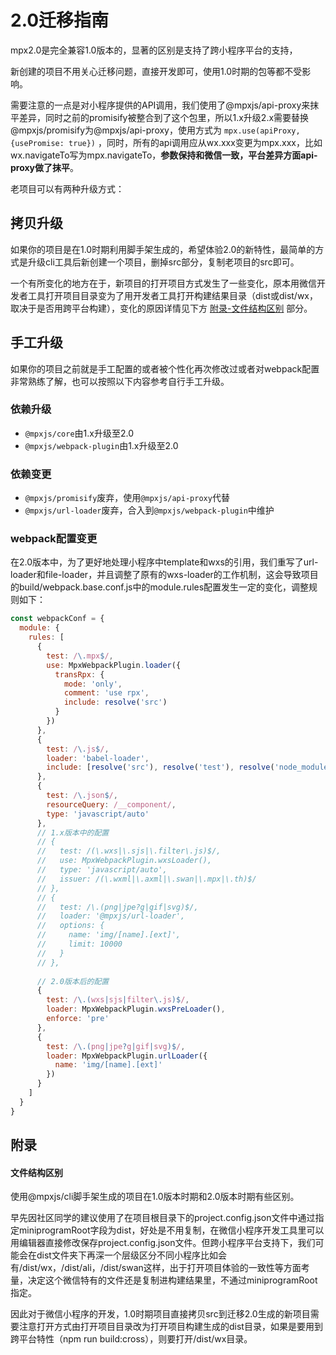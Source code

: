 # 2.0迁移指南

mpx2.0是完全兼容1.0版本的，显著的区别是支持了跨小程序平台的支持，

新创建的项目不用关心迁移问题，直接开发即可，使用1.0时期的包等都不受影响。

需要注意的一点是对小程序提供的API调用，我们使用了@mpxjs/api-proxy来抹平差异，同时之前的promisify被整合到了这个包里，所以1.x升级2.x需要替换@mpxjs/promisify为@mpxjs/api-proxy，使用方式为 `mpx.use(apiProxy, {usePromise: true})` ，同时，所有的api调用应从wx.xxx变更为mpx.xxx，比如wx.navigateTo写为mpx.navigateTo，**参数保持和微信一致，平台差异方面api-proxy做了抹平**。

老项目可以有两种升级方式：

## 拷贝升级

如果你的项目是在1.0时期利用脚手架生成的，希望体验2.0的新特性，最简单的方式是升级cli工具后新创建一个项目，删掉src部分，复制老项目的src即可。

一个有所变化的地方在于，新项目的打开项目方式发生了一些变化，原本用微信开发者工具打开项目目录变为了用开发者工具打开构建结果目录（dist或dist/wx，取决于是否用跨平台构建），变化的原因详情见下方 [附录-文件结构区别](#文件结构区别) 部分。

## 手工升级

如果你的项目之前就是手工配置的或者被个性化再次修改过或者对webpack配置非常熟练了解，也可以按照以下内容参考自行手工升级。

### 依赖升级

* `@mpxjs/core`由1.x升级至2.0
* `@mpxjs/webpack-plugin`由1.x升级至2.0

### 依赖变更

* `@mpxjs/promisify`废弃，使用`@mpxjs/api-proxy`代替
* `@mpxjs/url-loader`废弃，合入到`@mpxjs/webpack-plugin`中维护

### webpack配置变更

在2.0版本中，为了更好地处理小程序中template和wxs的引用，我们重写了url-loader和file-loader，并且调整了原有的wxs-loader的工作机制，这会导致项目的build/webpack.base.conf.js中的module.rules配置发生一定的变化，调整规则如下：

```js
const webpackConf = {
  module: {
    rules: [
      {
        test: /\.mpx$/,
        use: MpxWebpackPlugin.loader({
          transRpx: {
            mode: 'only',
            comment: 'use rpx',
            include: resolve('src')
          }
        })
      },
      {
        test: /\.js$/,
        loader: 'babel-loader',
        include: [resolve('src'), resolve('test'), resolve('node_modules/@mpxjs')]
      },
      {
        test: /\.json$/,
        resourceQuery: /__component/,
        type: 'javascript/auto'
      },
      // 1.x版本中的配置
      // {
      //   test: /(\.wxs|\.sjs|\.filter\.js)$/,
      //   use: MpxWebpackPlugin.wxsLoader(),
      //   type: 'javascript/auto',
      //   issuer: /(\.wxml|\.axml|\.swan|\.mpx|\.th)$/
      // },
      // {
      //   test: /\.(png|jpe?g|gif|svg)$/,
      //   loader: '@mpxjs/url-loader',
      //   options: {
      //     name: 'img/[name].[ext]',
      //     limit: 10000
      //   }
      // },
      
      // 2.0版本后的配置
      {
        test: /\.(wxs|sjs|filter\.js)$/,
        loader: MpxWebpackPlugin.wxsPreLoader(),
        enforce: 'pre'
      },
      {
        test: /\.(png|jpe?g|gif|svg)$/,
        loader: MpxWebpackPlugin.urlLoader({
          name: 'img/[name].[ext]'
        })
      }
    ]
  }
}
```

## 附录

#### 文件结构区别

使用@mpxjs/cli脚手架生成的项目在1.0版本时期和2.0版本时期有些区别。

早先因社区同学的建议使用了在项目根目录下的project.config.json文件中通过指定miniprogramRoot字段为dist，好处是不用复制，在微信小程序开发工具里可以用编辑器直接修改保存project.config.json文件。但跨小程序平台支持下，我们可能会在dist文件夹下再深一个层级区分不同小程序比如会有/dist/wx，/dist/ali，/dist/swan这样，出于打开项目体验的一致性等方面考量，决定这个微信特有的文件还是复制进构建结果里，不通过miniprogramRoot指定。

因此对于微信小程序的开发，1.0时期项目直接拷贝src到迁移2.0生成的新项目需要注意打开方式由打开项目目录改为打开项目构建生成的dist目录，如果是要用到跨平台特性（npm run build:cross），则要打开/dist/wx目录。
